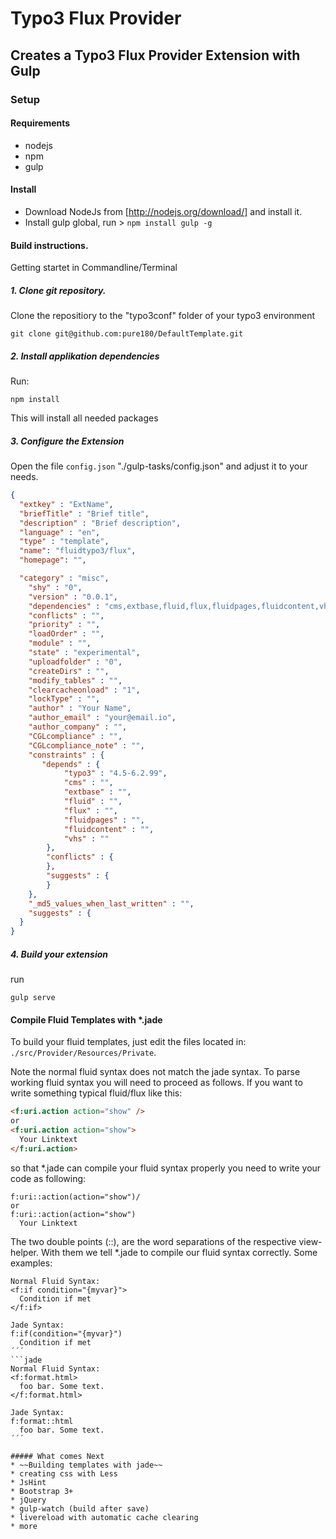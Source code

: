 # Typo3 Flux Provider
## Creates a Typo3 Flux Provider Extension with Gulp

### Setup
#### Requirements

* nodejs
* npm
* gulp

#### Install
* Download NodeJs from [http://nodejs.org/download/] and install it.
* Install gulp global, run > `npm install gulp -g`

#### Build instructions.
Getting startet in Commandline/Terminal

##### 1. Clone git repository.
Clone the repositiory to the "typo3conf" folder of your typo3 environment
```
git clone git@github.com:pure180/DefaultTemplate.git
```
##### 2. Install applikation dependencies
Run:
```
npm install
```
This will install all needed packages  

##### 3. Configure the Extension
Open the file `config.json` "./gulp-tasks/config.json" and adjust it to your needs.
```json
{
  "extkey" : "ExtName",
  "briefTitle" : "Brief title",
  "description" : "Brief description",
  "language" : "en",
  "type" : "template",
  "name": "fluidtypo3/flux",
  "homepage": "",

  "category" : "misc",
	"shy" : "0",
	"version" : "0.0.1",
	"dependencies" : "cms,extbase,fluid,flux,fluidpages,fluidcontent,vhs",
	"conflicts" : "",
	"priority" : "",
	"loadOrder" : "",
	"module" : "",
	"state" : "experimental",
	"uploadfolder" : "0",
	"createDirs" : "",
	"modify_tables" : "",
	"clearcacheonload" : "1",
	"lockType" : "",
	"author" : "Your Name",
	"author_email" : "your@email.io",
	"author_company" : "",
	"CGLcompliance" : "",
	"CGLcompliance_note" : "",
	"constraints" : {
	   "depends" : {
			"typo3" : "4.5-6.2.99",
			"cms" : "",
			"extbase" : "",
			"fluid" : "",
			"flux" : "",
			"fluidpages" : "",
			"fluidcontent" : "",
			"vhs" : ""
		},
		"conflicts" : {
		},
		"suggests" : {
		}
	},
	"_md5_values_when_last_written" : "",
	"suggests" : {
  }
}
```
##### 4. Build your extension
run
```
gulp serve
```

#### Compile Fluid Templates with *.jade
To build your fluid templates, just edit the files located in: `./src/Provider/Resources/Private`.

Note the normal fluid syntax does not match the jade syntax. To parse working fluid syntax you will need to proceed as follows.
If you want to write something typical fluid/flux like this:
```html
<f:uri.action action="show" />
or
<f:uri.action action="show">
  Your Linktext
</f:uri.action>
```
so that *.jade can compile your fluid syntax properly you need to write your code as following:
```jade
f:uri::action(action="show")/
or
f:uri::action(action="show")
  Your Linktext
```
The two double points (::), are the word separations of the respective view-helper. With them we tell *.jade to compile our fluid syntax correctly.
Some examples:
```jade
Normal Fluid Syntax:
<f:if condition="{myvar}">
  Condition if met
</f:if>

Jade Syntax:
f:if(condition="{myvar}")
  Condition if met
´´´
```jade
Normal Fluid Syntax:
<f:format.html>
  foo bar. Some text.
</f:format.html>

Jade Syntax:
f:format::html
  foo bar. Some text.
´´´

##### What comes Next
* ~~Building templates with jade~~
* creating css with Less
* JsHint
* Bootstrap 3+
* jQuery
* gulp-watch (build after save)
* livereload with automatic cache clearing
* more
